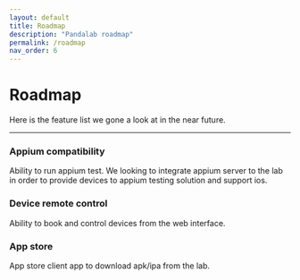 ```yaml
---
layout: default
title: Roadmap
description: "Pandalab roadmap"
permalink: /roadmap
nav_order: 6
---
```

# Roadmap

Here is the feature list we gone a look at in the near future.

---

### Appium compatibility

Ability to run appium test. We looking to integrate appium server to the lab in order to provide devices to appium testing 
solution and support ios.

### Device remote control

Ability to book and control devices from the web interface.

### App store 

App store client app to download apk/ipa from the lab. 
